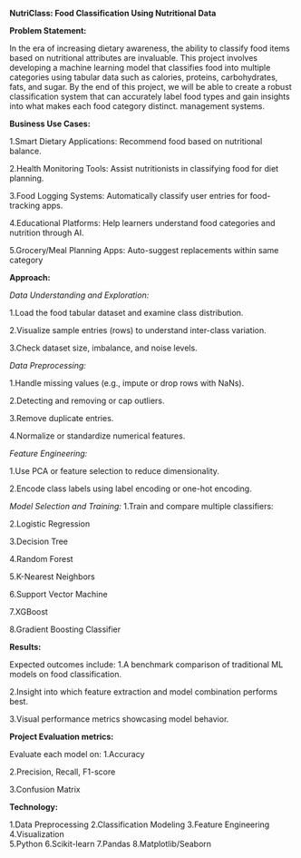 **NutriClass: Food Classification Using Nutritional Data**

**Problem Statement:**

In the era of increasing dietary awareness, the ability to classify food items based on nutritional attributes are invaluable. This project involves developing a machine learning model that classifies food into multiple categories using tabular data such as calories, proteins, carbohydrates, fats, and sugar. By the end of this project,  we will be able to create a robust classification system that can accurately label food types and gain insights into what makes each food category distinct. management systems.

**Business Use Cases:**

1.Smart Dietary Applications: Recommend food based on nutritional balance.

2.Health Monitoring Tools: Assist nutritionists in classifying food for diet planning.

3.Food Logging Systems: Automatically classify user entries for food-tracking apps.

4.Educational Platforms: Help learners understand food categories and nutrition through AI.

5.Grocery/Meal Planning Apps: Auto-suggest replacements within same category

**Approach:**

*Data Understanding and Exploration:*

  1.Load the food tabular dataset and examine class distribution.

  2.Visualize sample entries (rows) to understand inter-class variation.
  
  3.Check dataset size, imbalance, and noise levels.

*Data Preprocessing:*

  1.Handle missing values (e.g., impute or drop rows with NaNs).
  
  2.Detecting and removing or cap outliers.
  
  3.Remove duplicate entries.
  
  4.Normalize or standardize numerical features.

*Feature Engineering:*

  1.Use PCA or feature selection to reduce dimensionality.
  
  2.Encode class labels using label encoding or one-hot encoding.

*Model Selection and Training:*
  1.Train and compare multiple classifiers:
  
  2.Logistic Regression
  
  3.Decision Tree
  
  4.Random Forest
  
  5.K-Nearest Neighbors
  
  6.Support Vector Machine
  
  7.XGBoost
  
  8.Gradient Boosting Classifier

**Results:** 

Expected outcomes include:
  1.A benchmark comparison of traditional ML models on food classification.
  
  2.Insight into which feature extraction and model combination performs best.
  
  3.Visual performance metrics showcasing model behavior.

**Project Evaluation metrics:**

Evaluate each model on:
  1.Accuracy
 
  2.Precision, Recall, F1-score
  
  3.Confusion Matrix

**Technology:**

  1.Data Preprocessing
  2.Classification Modeling
  3.Feature Engineering
  4.Visualization                                                                                                 
  5.Python
  6.Scikit-learn
  7.Pandas
  8.Matplotlib/Seaborn

